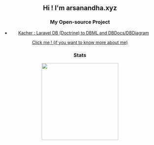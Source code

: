<div style="text-align:center">
    <h2>Hi ! I'm arsanandha.xyz</h2>
    <h3>My Open-source Project</h3>
    <ul>
        <li><a href="https://github.com/aphisitworachorch/kacher">Kacher : Laravel DB (Doctrine) to DBML and DBDocs/DBDiagram</a></li>
    </ul>
    <a href="https://arsanandha.xyz/about">Click me ! (if you want to know more about me)</a>
</div>
<div style="text-align:center">
    <h3>Stats</h3>
    <div>
        <img height="250em" src="https://github-readme-stats.vercel.app/api/?username=aphisitworachorch&count_private=true&show_icons=true"/>
    </div>
</div>
